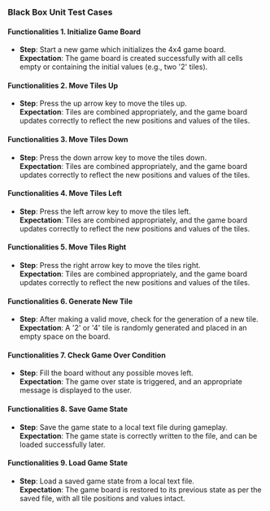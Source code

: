 ### Black Box Unit Test Cases  

#### Functionalities 1. Initialize Game Board  
- **Step**: Start a new game which initializes the 4x4 game board.  
  **Expectation**: The game board is created successfully with all cells empty or containing the initial values (e.g., two '2' tiles).  

#### Functionalities 2. Move Tiles Up  
- **Step**: Press the up arrow key to move the tiles up.  
  **Expectation**: Tiles are combined appropriately, and the game board updates correctly to reflect the new positions and values of the tiles.  

#### Functionalities 3. Move Tiles Down  
- **Step**: Press the down arrow key to move the tiles down.  
  **Expectation**: Tiles are combined appropriately, and the game board updates correctly to reflect the new positions and values of the tiles.  

#### Functionalities 4. Move Tiles Left  
- **Step**: Press the left arrow key to move the tiles left.  
  **Expectation**: Tiles are combined appropriately, and the game board updates correctly to reflect the new positions and values of the tiles.  

#### Functionalities 5. Move Tiles Right  
- **Step**: Press the right arrow key to move the tiles right.  
  **Expectation**: Tiles are combined appropriately, and the game board updates correctly to reflect the new positions and values of the tiles.  

#### Functionalities 6. Generate New Tile  
- **Step**: After making a valid move, check for the generation of a new tile.  
  **Expectation**: A '2' or '4' tile is randomly generated and placed in an empty space on the board.  

#### Functionalities 7. Check Game Over Condition  
- **Step**: Fill the board without any possible moves left.  
  **Expectation**: The game over state is triggered, and an appropriate message is displayed to the user.  

#### Functionalities 8. Save Game State  
- **Step**: Save the game state to a local text file during gameplay.  
  **Expectation**: The game state is correctly written to the file, and can be loaded successfully later.  

#### Functionalities 9. Load Game State  
- **Step**: Load a saved game state from a local text file.  
  **Expectation**: The game board is restored to its previous state as per the saved file, with all tile positions and values intact.  
